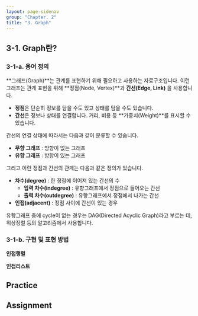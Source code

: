 ```yaml
---
layout: page-sidenav
group: "Chapter. 2"
title: "3. Graph"
---
```


## 3-1. Graph란?

### 3-1-a. 용어 정의

**그래프(Graph)**는 관계를 표현하기 위해 필요하고 사용하는 자료구조입니다.
이런 그래프는 관계 표현을 위해 **정점(Node, Vertex)**과 **간선(Edge, Link)** 을 사용합니다.

- **정점**은 단순히 정보를 담을 수도 있고 상태를 담을 수도 있습니다. 
- **간선**은 정보나 상태를 연결합니다. 거리, 비용 등 **가중치(Weight)**를 표시할 수 있습니다.

간선의 연결 상태에 따라서는 다음과 같이 분류할 수 있습니다.

- **무향 그래프** : 방향이 없는 그래프
- **유향 그래프** : 방향이 있는 그래프

그리고 이런 정점과 간선의 관계는 다음과 같은 정의가 있습니다.

- **차수(degree)** : 한 정점에 이어져 있는 간선의 수
  - **입력 차수(indegree)** : 유향그래프에서 정점으로 들어오는 간선  
  - **출력 차수(outdegree)** : 유향그래프에서 정점에서 나가는 간선
- **인접(adjacent)** : 정점 사이에 간선이 있는 경우
 
유향그래프 중에 cycle이 없는 경우는 DAG(Directed Acyclic Graph)라고 부르는 데, 위상정렬 등의 알고리즘에서 사용합니다.

### 3-1-b. 구현 및 표현 방법

**인접행렬**

**인접리스트**

## Practice

## Assignment